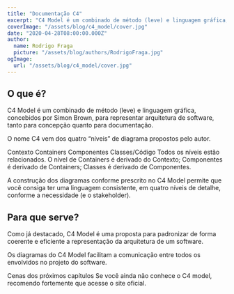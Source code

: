 ```yaml
---
title: "Documentação C4"
excerpt: "C4 Model é um combinado de método (leve) e linguagem gráfica, concebidos por Simon Brown, para representar arquitetura de software, tanto para concepção quanto para documentação."
coverImage: "/assets/blog/c4_model/cover.jpg"
date: "2020-04-28T08:00:00.000Z"
author:
  name: Rodrigo Fraga
  picture: "/assets/blog/authors/RodrigoFraga.jpg"
ogImage:
  url: "/assets/blog/c4_model/cover.jpg"
---
```


## O que é?

C4 Model é um combinado de método (leve) e linguagem gráfica, concebidos por Simon Brown, para representar arquitetura de software, tanto para concepção quanto para documentação.

O nome C4 vem dos quatro “níveis” de diagrama propostos pelo autor.

Contexto
Containers
Componentes
Classes/Código
Todos os níveis estão relacionados. O nível de Containers é derivado do Contexto; Componentes é derivado de Containers; Classes é derivado de Componentes.

A construção dos diagramas conforme prescrito no C4 Model permite que você consiga ter uma linguagem consistente, em quatro níveis de detalhe, conforme a necessidade (e o stakeholder).

## Para que serve?

Como já destacado, C4 Model é uma proposta para padronizar de forma coerente e eficiente a representação da arquitetura de um software.

Os diagramas do C4 Model facilitam a comunicação entre todos os envolvidos no projeto do software.

Cenas dos próximos capítulos
Se você ainda não conhece o C4 model, recomendo fortemente que acesse o site oficial.
